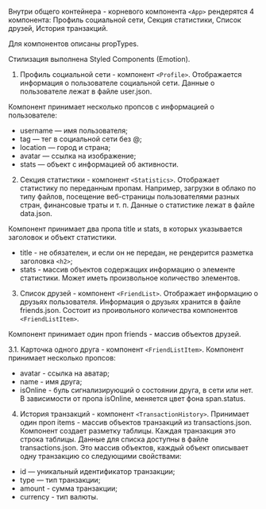 Внутри общего контейнера - корневого компонента `<App>` рендерятся 4 компонента:
Профиль социальной сети, Секция статистики, Список друзей, История транзакций.

Для компонентов описаны propTypes.

Стилизация выполнена Styled Components (Emotion).

1. Профиль социальной сети - компонент `<Profile>`. Отображается информация о
   пользователе социальной сети. Данные о пользователе лежат в файле user.json.

Компонент принимает несколько пропсов с информацией о пользователе:

- username — имя пользователя;
- tag — тег в социальной сети без @;
- location — город и страна;
- avatar — ссылка на изображение;
- stats — объект с информацией об активности.

2. Секция статистики - компонент `<Statistics>`. Отображает статистику по
   переданным пропам. Например, загрузки в облако по типу файлов, посещение
   веб-страницы пользователями разных стран, финансовые траты и т. п. Данные о
   статистике лежат в файле data.json.

Компонент принимает два пропа title и stats, в которых указывается заголовок и
объект статистики.

- title - не обязателен, и если он не передан, не рендерится разметка заголовка
  `<h2>`;
- stats - массив объектов содержащих информацию о элементе статистики. Может
  иметь произвольное количество элементов.

3. Список друзей - компонент `<FriendList>`. Отображает информацию о друзьях
   пользователя. Информация о друзьях хранится в файле friends.json. Состоит из
   проивольного количества компонентов `<FriendListItem>`.

Компонент принимает один проп friends - массив объектов друзей.

3.1. Карточка одного друга - компонент `<FriendListItem>`. Компонент принимает
несколько пропсов:

- avatar - ссылка на аватар;
- name - имя друга;
- isOnline - буль сигнализирующий о состоянии друга, в сети или нет. В
  зависимости от пропа isOnline, меняется цвет фона span.status.

4. История транзакций - компонент `<TransactionHistory>`. Принимает один проп
   items - массив объектов транзакций из transactions.json. Компонент создает
   разметку таблицы. Каждая транзакция это строка таблицы. Данные для списка
   доступны в файле transactions.json. Это массив объектов, каждый объект
   описывает одну транзакцию со следующими свойствами:

- id — уникальный идентификатор транзакции;
- type — тип транзакции;
- amount - сумма транзакции;
- currency - тип валюты.
